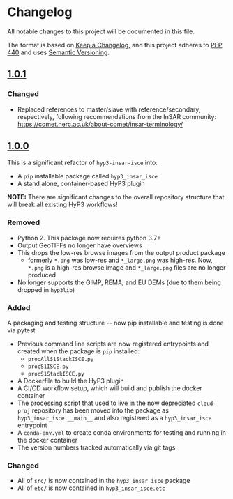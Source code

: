 # Changelog

All notable changes to this project will be documented in this file.

The format is based on [Keep a Changelog](https://keepachangelog.com/en/1.0.0/),
and this project adheres to [PEP 440](https://www.python.org/dev/peps/pep-0440/) 
and uses [Semantic Versioning](https://semver.org/spec/v2.0.0.html).

## [1.0.1](https://github.com/ASFHyP3/hyp3-insar-isce/compare/v1.0.0...v1.0.1)

### Changed
* Replaced references to master/slave with reference/secondary, respectively, following recommendations from the InSAR community: https://comet.nerc.ac.uk/about-comet/insar-terminology/

## [1.0.0](https://github.com/ASFHyP3/hyp3-insar-isce/compare/v0.0.0...v1.0.0)

This is a significant refactor of `hyp3-insar-isce` into:
* A `pip` installable package called `hyp3_insar_isce`
* A stand alone, container-based HyP3 plugin

**NOTE:** There are significant changes to the overall repository structure that
will break all existing HyP3 workflows!

### Removed
* Python 2. This package now requires python 3.7+
* Output GeoTIFFs no longer have overviews
* This drops the low-res browse images from the output product package
  * formerly `*.png` was low-res and `*_large.png` was high-res. Now, `*.png` is
    a high-res browse image and `*_large.png` files are no longer produced
* No longer supports the GIMP, REMA, and EU DEMs (due to them being dropped in `hyp3lib`)

### Added
 A packaging and testing structure -- now pip installable and testing is done via pytest
  * Previous command line scripts are now registered entrypoints and created when the 
    package is `pip` installed:
    * `procAllS1StackISCE.py`
    * `procS1ISCE.py`
    * `procS1StackISCE.py`
* A Dockerfile to build the HyP3 plugin
* A CI/CD workflow setup, which will build and publish the docker container
* The processing script that used to live in the now depreciated `cloud-proj` repository 
  has been moved into the package as `hyp3_insar_isce.__main__` and also registered 
  as a `hyp3_insar_isce` entrypoint
* A `conda-env.yml` to create conda environments for testing and running in the docker container
* The version numbers tracked automatically via git tags


### Changed
* All of `src/` is now contained in the `hyp3_insar_isce` package
* All of `etc/` is now contained in `hyp3_insar_isce.etc`
